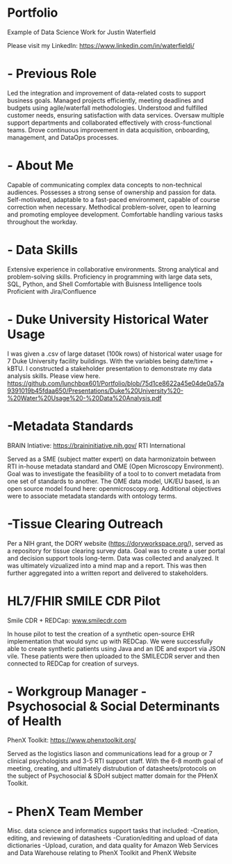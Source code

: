 # Portfolio
Example of Data Science Work for Justin Waterfield

Please visit my LinkedIn: https://www.linkedin.com/in/waterfieldj/

# - Previous Role
Led the integration and improvement of data-related costs to support business goals.
Managed projects efficiently, meeting deadlines and budgets using agile/waterfall methodologies.
Understood and fulfilled customer needs, ensuring satisfaction with data services.
Oversaw multiple support departments and collaborated effectively with cross-functional teams.
Drove continuous improvement in data acquisition, onboarding, management, and DataOps processes.

# - About Me
Capable of communicating complex data concepts to non-technical audiences.
Possesses a strong sense of ownership and passion for data.
Self-motivated, adaptable to a fast-paced environment, capable of course correction when necessary.
Methodical problem-solver, open to learning and promoting employee development.
Comfortable handling various tasks throughout the workday.

# - Data Skills
Extensive experience in collaborative environments.
Strong analytical and problem-solving skills.
Proficiency in programming with large data sets, SQL, Python, and Shell
Comfortable with Buisness Intelligence tools
Proficient with Jira/Confluence

# - Duke University Historical Water Usage
I was given a .csv of large dataset (100k rows) of historical water usage for 7 Duke University facility buildings. With the variables being date/time + kBTU. I constructed a stakeholder presentation to demonstrate my data analysis skills.
Please view here. https://github.com/lunchbox601/Portfolio/blob/75d1ce8622a45e04de0a57a9391019b45fdaa650/Presentations/Duke%20University%20-%20Water%20Usage%20-%20Data%20Analysis.pdf

# -Metadata Standards
BRAIN Intiative: https://braininitiative.nih.gov/
RTI International

  Served as a SME (subject matter expert) on data harmonizatoin between RTI in-house metadata standard and OME (Open Microscopy Environment). Goal was to investigate the   feasibility of a tool to to convert metadata from one set of standards to another. The OME data model, UK/EU based, is an open source model found here: openmicroscopy.org. 
  Additional objectives were to associate metadata standards with ontology terms. 
  
# -Tissue Clearing Outreach
  Per a NIH grant, the DORY website (https://doryworkspace.org/), served as a repository for tissue clearing survey data. Goal was to create a user portal and decision support tools long-term. Data was collected and analyzed. It was ultimately vizualized into a mind map and a report. This was then further aggregated into a written report and delivered to stakeholders. 


# HL7/FHIR SMILE CDR Pilot
Smile CDR + REDCap: www.smilecdr.com

  In house pilot to test the creation of a synthetic open-source EHR implementation that would sync up with REDCap. We were successfully able to create synthetic patients using Java and an IDE and export via JSON vile. These patients were then uploaded to the SMILECDR server and then connected to REDCap for creation of surveys. 
  

# - Workgroup Manager - Psychosocial & Social Determinants of Health
PhenX Toolkit: https://www.phenxtoolkit.org/

  Served as the logistics liason and communications lead for a group or 7 clinical psychologists and 3-5 RTI support staff. With the 6-8 month goal of meeting, creating, and ultimately distrubution of datasheets/protocols on the subject of Psychosocial & SDoH subject matter domain for the PHenX Toolkit. 
  
# - PhenX Team Member
  Misc. data science and informatics support tasks that included:
  -Creation, editing, and reviewing of datasheets
  -Curation/editing and upload of data dictionaries
  -Upload, curation, and data quality for Amazon Web Services and Data Warehouse relating to PhenX Toolkit and PhenX Website
 
  
